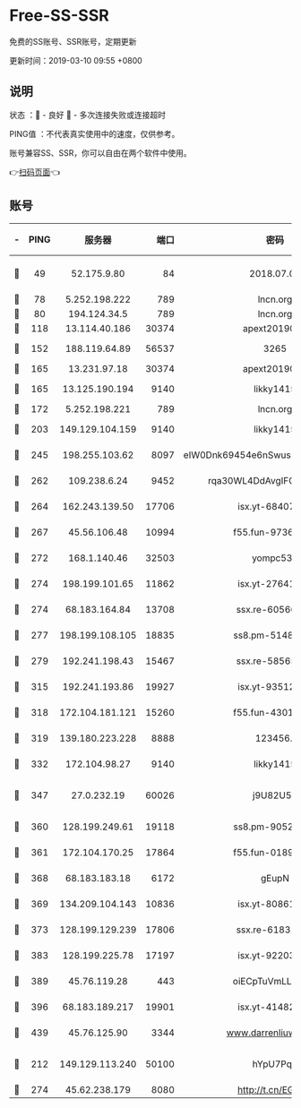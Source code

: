 # Free-SS-SSR

免费的SS账号、SSR账号，定期更新

更新时间：2019-03-10 09:55 +0800

## 说明

状态     ：🙂 - 良好 🙁 - 多次连接失败或连接超时

PING值   ：不代表真实使用中的速度，仅供参考。

账号兼容SS、SSR，你可以自由在两个软件中使用。

👉[扫码页面](https://liesauer.github.io/Free-SS-SSR/)👈

## 账号

|-|PING|服务器|端口|密码|加密方式|区域|
|:----:|:----:|:-----:|-----:|:----:|:----:|:----:|
|🙂|49|52.175.9.80|84|2018.07.07|chacha20-ietf-poly1305|HK|
|🙂|78|5.252.198.222|789|lncn.org|rc4|JP|
|🙂|80|194.124.34.5|789|lncn.org|rc4|JP|
|🙂|118|13.114.40.186|30374|apext2019006|chacha20|JP|
|🙂|152|188.119.64.89|56537|3265|aes-256-cfb|RU|
|🙂|165|13.231.97.18|30374|apext2019006|chacha20|JP|
|🙂|165|13.125.190.194|9140|likky1415|aes-256-cfb|KR|
|🙂|172|5.252.198.221|789|lncn.org|rc4|JP|
|🙂|203|149.129.104.159|9140|likky1415|aes-256-cfb|HK|
|🙂|245|198.255.103.62|8097|eIW0Dnk69454e6nSwuspv9DmS201tQ0D|aes-256-cfb|US|
|🙂|262|109.238.6.24|9452|rqa30WL4DdAvgIFG6Fs3znzTa|aes-256-cfb|FR|
|🙂|264|162.243.139.50|17706|isx.yt-68407894|aes-256-cfb|US|
|🙂|267|45.56.106.48|10994|f55.fun-97361996|aes-256-cfb|US|
|🙂|272|168.1.140.46|32503|yompc535|aes-256-cfb|AU|
|🙂|274|198.199.101.65|11862|isx.yt-27641018|aes-256-cfb|US|
|🙂|274|68.183.164.84|13708|ssx.re-60566170|aes-256-cfb|US|
|🙂|277|198.199.108.105|18835|ss8.pm-51487912|aes-256-cfb|US|
|🙂|279|192.241.198.43|15467|ssx.re-58565948|aes-256-cfb|US|
|🙂|315|192.241.193.86|19927|isx.yt-93512964|aes-256-cfb|US|
|🙂|318|172.104.181.121|15260|f55.fun-43019575|aes-256-cfb|SG|
|🙂|319|139.180.223.228|8888|123456..|aes-256-cfb|JP|
|🙂|332|172.104.98.27|9140|likky1415|aes-256-cfb|JP|
|🙂|347|27.0.232.19|60026|j9U82U53|xchacha20-ietf-poly1305|HK|
|🙂|360|128.199.249.61|19118|ss8.pm-90526305|aes-256-cfb|SG|
|🙂|361|172.104.170.25|17864|f55.fun-01896161|aes-256-cfb|SG|
|🙂|368|68.183.183.18|6172|gEupN|aes-256-cfb|SG|
|🙂|369|134.209.104.143|10836|isx.yt-80861794|aes-256-cfb|SG|
|🙂|373|128.199.129.239|17806|ssx.re-61831672|aes-256-cfb|SG|
|🙂|383|128.199.225.78|17197|isx.yt-92203287|aes-256-cfb|SG|
|🙂|389|45.76.119.28|443|oiECpTuVmLLxk4Ts|aes-256-cfb|AU|
|🙂|396|68.183.189.217|19901|isx.yt-41482967|aes-256-cfb|SG|
|🙂|439|45.76.125.90|3344|www.darrenliuwei.com|aes-256-cfb|AU|
|🙂|212|149.129.113.240|50100|hYpU7PqP|chacha20-ietf-poly1305|CN|
|🙂|274|45.62.238.179|8080|http://t.cn/EGJIyrl|rc4-md5|CA|
